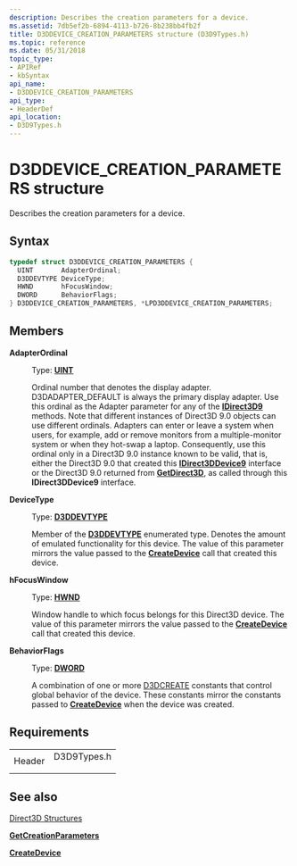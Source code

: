 ```yaml
---
description: Describes the creation parameters for a device.
ms.assetid: 7db5ef2b-6894-4113-b726-8b238bb4fb2f
title: D3DDEVICE_CREATION_PARAMETERS structure (D3D9Types.h)
ms.topic: reference
ms.date: 05/31/2018
topic_type:
- APIRef
- kbSyntax
api_name:
- D3DDEVICE_CREATION_PARAMETERS
api_type:
- HeaderDef
api_location:
- D3D9Types.h
---
```


# D3DDEVICE\_CREATION\_PARAMETERS structure

Describes the creation parameters for a device.

## Syntax


```C++
typedef struct D3DDEVICE_CREATION_PARAMETERS {
  UINT       AdapterOrdinal;
  D3DDEVTYPE DeviceType;
  HWND       hFocusWindow;
  DWORD      BehaviorFlags;
} D3DDEVICE_CREATION_PARAMETERS, *LPD3DDEVICE_CREATION_PARAMETERS;
```



## Members

<dl> <dt>

**AdapterOrdinal**
</dt> <dd>

Type: **[**UINT**](../winprog/windows-data-types.md)**

</dd> <dd>

Ordinal number that denotes the display adapter. D3DADAPTER\_DEFAULT is always the primary display adapter. Use this ordinal as the Adapter parameter for any of the [**IDirect3D9**](/windows/desktop/api) methods. Note that different instances of Direct3D 9.0 objects can use different ordinals. Adapters can enter or leave a system when users, for example, add or remove monitors from a multiple-monitor system or when they hot-swap a laptop. Consequently, use this ordinal only in a Direct3D 9.0 instance known to be valid, that is, either the Direct3D 9.0 that created this [**IDirect3DDevice9**](/windows/desktop/api) interface or the Direct3D 9.0 returned from [**GetDirect3D**](/windows/win32/api/d3d9helper/nf-d3d9helper-idirect3ddevice9-getdirect3d), as called through this **IDirect3DDevice9** interface.

</dd> <dt>

**DeviceType**
</dt> <dd>

Type: **[**D3DDEVTYPE**](./d3ddevtype.md)**

</dd> <dd>

Member of the [**D3DDEVTYPE**](./d3ddevtype.md) enumerated type. Denotes the amount of emulated functionality for this device. The value of this parameter mirrors the value passed to the [**CreateDevice**](/windows/win32/api/d3d9/nf-d3d9-idirect3d9-createdevice) call that created this device.

</dd> <dt>

**hFocusWindow**
</dt> <dd>

Type: **[**HWND**](../winprog/windows-data-types.md)**

</dd> <dd>

Window handle to which focus belongs for this Direct3D device. The value of this parameter mirrors the value passed to the [**CreateDevice**](/windows/win32/api/d3d9/nf-d3d9-idirect3d9-createdevice) call that created this device.

</dd> <dt>

**BehaviorFlags**
</dt> <dd>

Type: **[**DWORD**](../winprog/windows-data-types.md)**

</dd> <dd>

A combination of one or more [D3DCREATE](d3dcreate.md) constants that control global behavior of the device. These constants mirror the constants passed to [**CreateDevice**](/windows/win32/api/d3d9/nf-d3d9-idirect3d9-createdevice) when the device was created.

</dd> </dl>

## Requirements



|                   |                                                                                        |
|-------------------|----------------------------------------------------------------------------------------|
| Header<br/> | <dl> <dt>D3D9Types.h</dt> </dl> |



## See also

<dl> <dt>

[Direct3D Structures](dx9-graphics-reference-d3d-structures.md)
</dt> <dt>

[**GetCreationParameters**](/windows/win32/api/d3d9helper/nf-d3d9helper-idirect3ddevice9-getcreationparameters)
</dt> <dt>

[**CreateDevice**](/windows/win32/api/d3d9/nf-d3d9-idirect3d9-createdevice)
</dt> </dl>

 

 
